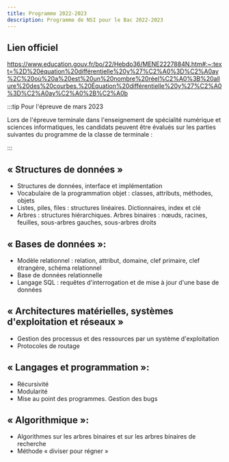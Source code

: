 ```yaml
---
title: Programme 2022-2023
description: Programme de NSI pour le Bac 2022-2023
---
```


## Lien officiel

https://www.education.gouv.fr/bo/22/Hebdo36/MENE2227884N.htm#:~:text=%2D%20équation%20différentielle%20y%27%C2%A0%3D%C2%A0ay%2C%20où%20a%20est%20un%20nombre%20réel%C2%A0%3B%20allure%20des%20courbes.%20Équation%20différentielle%20y%27%C2%A0%3D%C2%A0ay%C2%A0%2B%C2%A0b

:::tip Pour l'épreuve de mars 2023

Lors de l'épreuve terminale dans l'enseignement de spécialité numérique et sciences informatiques, les candidats peuvent être évalués sur les parties suivantes du programme de la classe de terminale :

:::

## « Structures de données »

- Structures de données, interface et implémentation
- Vocabulaire de la programmation objet : classes, attributs, méthodes, objets
- Listes, piles, files : structures linéaires. Dictionnaires, index et clé
- Arbres : structures hiérarchiques. Arbres binaires : nœuds, racines, feuilles, sous-arbres gauches, sous-arbres droits

## « Bases de données »:

- Modèle relationnel : relation, attribut, domaine, clef primaire, clef étrangère, schéma relationnel
- Base de données relationnelle
- Langage SQL : requêtes d'interrogation et de mise à jour d'une base de données

## « Architectures matérielles, systèmes d'exploitation et réseaux »

- Gestion des processus et des ressources par un système d'exploitation
- Protocoles de routage

## « Langages et programmation »:

- Récursivité
- Modularité
- Mise au point des programmes. Gestion des bugs

## « Algorithmique »:

- Algorithmes sur les arbres binaires et sur les arbres binaires de recherche
- Méthode « diviser pour régner »
